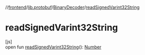//[frontend](../../../index.md)/[lib.protobuf](../index.md)/[BinaryDecoder](index.md)/[readSignedVarint32String](read-signed-varint32-string.md)

# readSignedVarint32String

[js]\
open fun [readSignedVarint32String](read-signed-varint32-string.md)(): [Number](https://kotlinlang.org/api/latest/jvm/stdlib/kotlin/-number/index.html)

